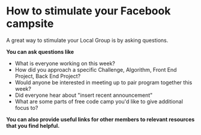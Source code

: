 # How to stimulate your Facebook campsite

A great way to stimulate your Local Group is by asking questions.

**You can ask questions like**

- What is everyone working on this week?
- How did you approach a specific Challenge, Algorithm, Front End Project, Back End Project?
- Would anyone be interested in meeting up to pair program together this week?
- Did everyone hear about "insert recent announcement"
- What are some parts of free code camp you'd like to give additional focus to?

**You can also provide useful links for other members to relevant resources that you find helpful.**
